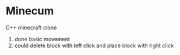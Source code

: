 # Minecum
C++ minecraft clone
1) done basic movement
2) could delete block with left click and place block with right click

